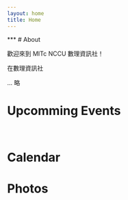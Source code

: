 ```yaml
---
layout: home
title: Home
---
```


<script setup>
import Banner from '.vitepress/components/Banner.vue'
import AnnounceCards from '.vitepress/components/AnnounceCards.vue';
import GoogleCalendar from '.vitepress/components/GoogleCalendar.vue';
import Calc from '.vitepress/components/Calc.vue'
</script>

<Banner />
***
# About

歡迎來到 MITc NCCU 數理資訊社！

在數理資訊社


... 略

# Upcomming Events

<br>

<AnnounceCards />


# Calendar

<GoogleCalendar />

# Photos



<Calc />